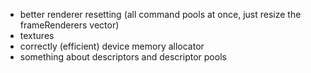 - better renderer resetting (all command pools at once, just resize the frameRenderers vector)
- textures
- correctly (efficient) device memory allocator
- something about descriptors and descriptor pools
